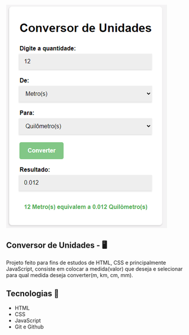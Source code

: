 <p>
  <img src="./github/conversor-unidade.png">
</p>

## Conversor de Unidades - 🖥️
Projeto feito para fins de estudos de HTML, CSS e principalmente JavaScript, consiste em colocar a medida(valor) que deseja e selecionar para qual medida deseja converter(m, km, cm, mm).

## Tecnologias 🚀
- HTML
- CSS
- JavaScript
- Git e Github